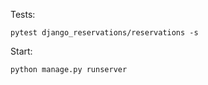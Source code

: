 Tests: 

```pytest django_reservations/reservations -s```

Start: 

```python manage.py runserver```